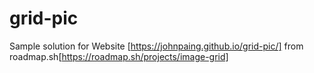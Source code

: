 # grid-pic
Sample solution for Website [https://johnpaing.github.io/grid-pic/] from roadmap.sh[https://roadmap.sh/projects/image-grid]
